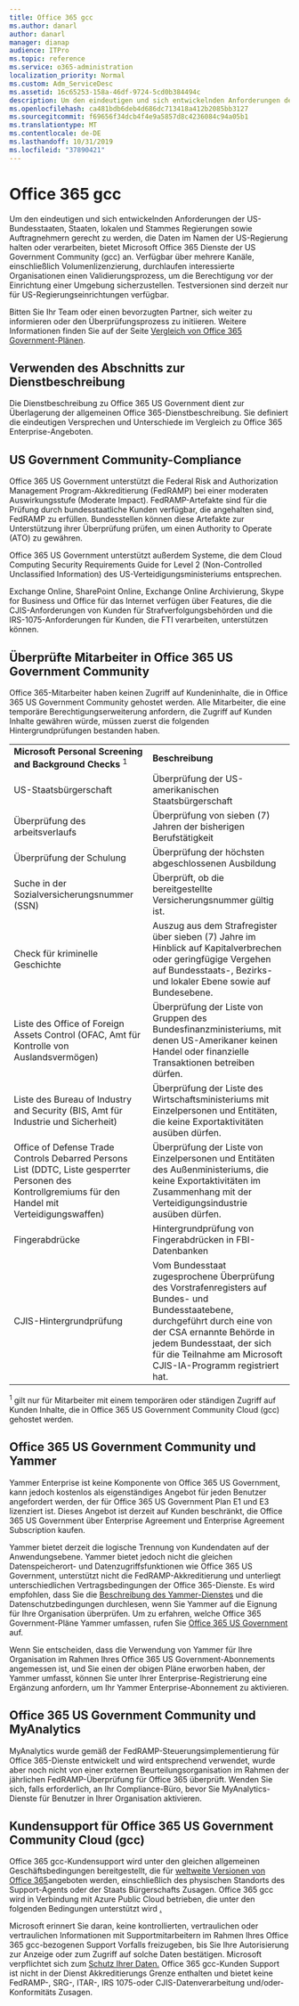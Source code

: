 ```yaml
---
title: Office 365 gcc
ms.author: danarl
author: danarl
manager: dianap
audience: ITPro
ms.topic: reference
ms.service: o365-administration
localization_priority: Normal
ms.custom: Adm_ServiceDesc
ms.assetid: 16c65253-158a-46df-9724-5cd0b384494c
description: Um den eindeutigen und sich entwickelnden Anforderungen der US-Bundesstaaten, Staaten, lokalen und Stammes Regierungen sowie Auftragnehmern gerecht zu werden, die Daten im Namen der US-Regierung halten oder verarbeiten, bietet Microsoft Office 365 Dienste der US Government Community (gcc) an. Verfügbar über mehrere Kanäle, einschließlich Volumenlizenzierung, durchlaufen interessierte Organisationen einen Validierungsprozess, um die Berechtigung vor der Einrichtung einer Umgebung sicherzustellen. Testversionen sind derzeit nur für US-Regierungseinrichtungen verfügbar.
ms.openlocfilehash: ca481bdb6deb4d686dc713418a412b2085bb3127
ms.sourcegitcommit: f69656f34dcb4f4e9a5857d8c4236084c94a05b1
ms.translationtype: MT
ms.contentlocale: de-DE
ms.lasthandoff: 10/31/2019
ms.locfileid: "37890421"
---
```

# <a name="office-365-gcc"></a>Office 365 gcc

Um den eindeutigen und sich entwickelnden Anforderungen der US-Bundesstaaten, Staaten, lokalen und Stammes Regierungen sowie Auftragnehmern gerecht zu werden, die Daten im Namen der US-Regierung halten oder verarbeiten, bietet Microsoft Office 365 Dienste der US Government Community (gcc) an. Verfügbar über mehrere Kanäle, einschließlich Volumenlizenzierung, durchlaufen interessierte Organisationen einen Validierungsprozess, um die Berechtigung vor der Einrichtung einer Umgebung sicherzustellen. Testversionen sind derzeit nur für US-Regierungseinrichtungen verfügbar. 
  
Bitten Sie Ihr Team oder einen bevorzugten Partner, sich weiter zu informieren oder den Überprüfungsprozess zu initiieren. Weitere Informationen finden Sie auf der Seite [Vergleich von Office 365 Government-Plänen](https://products.office.com/government/compare-office-365-government-plans). 
  
## <a name="how-to-use-this-service-description-section"></a>Verwenden des Abschnitts zur Dienstbeschreibung

Die Dienstbeschreibung zu Office 365 US Government dient zur Überlagerung der allgemeinen Office 365-Dienstbeschreibung. Sie definiert die eindeutigen Versprechen und Unterschiede im Vergleich zu Office 365 Enterprise-Angeboten.
  
## <a name="us-government-community-compliance"></a>US Government Community-Compliance

Office 365 US Government unterstützt die Federal Risk and Authorization Management Program-Akkreditierung (FedRAMP) bei einer moderaten Auswirkungsstufe (Moderate Impact). FedRAMP-Artefakte sind für die Prüfung durch bundesstaatliche Kunden verfügbar, die angehalten sind, FedRAMP zu erfüllen. Bundesstellen können diese Artefakte zur Unterstützung ihrer Überprüfung prüfen, um einen Authority to Operate (ATO) zu gewähren.
  
Office 365 US Government unterstützt außerdem Systeme, die dem Cloud Computing Security Requirements Guide for Level 2 (Non-Controlled Unclassified Information) des US-Verteidigungsministeriums entsprechen. 
  
Exchange Online, SharePoint Online, Exchange Online Archivierung, Skype for Business und Office für das Internet verfügen über Features, die die CJIS-Anforderungen von Kunden für Strafverfolgungsbehörden und die IRS-1075-Anforderungen für Kunden, die FTI verarbeiten, unterstützen können.
  
## <a name="office-365-us-government-community-screened-personnel"></a>Überprüfte Mitarbeiter in Office 365 US Government Community

Office 365-Mitarbeiter haben keinen Zugriff auf Kundeninhalte, die in Office 365 US Government Community gehostet werden. Alle Mitarbeiter, die eine temporäre Berechtigungserweiterung anfordern, die Zugriff auf Kunden Inhalte gewähren würde, müssen zuerst die folgenden Hintergrundprüfungen bestanden haben. 
  
|||
|:-----|:-----|
|**Microsoft Personal Screening and Background Checks** <sup>1</sup> <br/> |**Beschreibung** <br/> |
|US-Staatsbürgerschaft  <br/> |Überprüfung der US-amerikanischen Staatsbürgerschaft  <br/> |
|Überprüfung des arbeitsverlaufs  <br/> |Überprüfung von sieben (7) Jahren der bisherigen Berufstätigkeit  <br/> |
|Überprüfung der Schulung  <br/> |Überprüfung der höchsten abgeschlossenen Ausbildung  <br/> |
|Suche in der Sozialversicherungsnummer (SSN)  <br/> |Überprüft, ob die bereitgestellte Versicherungsnummer gültig ist.  <br/> |
|Check für kriminelle Geschichte  <br/> |Auszug aus dem Strafregister über sieben (7) Jahre im Hinblick auf Kapitalverbrechen oder geringfügige Vergehen auf Bundesstaats-, Bezirks- und lokaler Ebene sowie auf Bundesebene.  <br/> |
|Liste des Office of Foreign Assets Control (OFAC, Amt für Kontrolle von Auslandsvermögen)  <br/> |Überprüfung der Liste von Gruppen des Bundesfinanzministeriums, mit denen US-Amerikaner keinen Handel oder finanzielle Transaktionen betreiben dürfen.  <br/> |
|Liste des Bureau of Industry and Security (BIS, Amt für Industrie und Sicherheit)  <br/> |Überprüfung der Liste des Wirtschaftsministeriums mit Einzelpersonen und Entitäten, die keine Exportaktivitäten ausüben dürfen.  <br/> |
|Office of Defense Trade Controls Debarred Persons List (DDTC, Liste gesperrter Personen des Kontrollgremiums für den Handel mit Verteidigungswaffen)  <br/> |Überprüfung der Liste von Einzelpersonen und Entitäten des Außenministeriums, die keine Exportaktivitäten im Zusammenhang mit der Verteidigungsindustrie ausüben dürfen.  <br/> |
|Fingerabdrücke  <br/> |Hintergrundprüfung von Fingerabdrücken in FBI-Datenbanken  <br/> |
|CJIS-Hintergrundprüfung  <br/> |Vom Bundesstaat zugesprochene Überprüfung des Vorstrafenregisters auf Bundes- und Bundesstaatebene, durchgeführt durch eine von der CSA ernannte Behörde in jedem Bundesstaat, der sich für die Teilnahme am Microsoft CJIS-IA-Programm registriert hat.  <br/> |

<sup>1</sup> gilt nur für Mitarbeiter mit einem temporären oder ständigen Zugriff auf Kunden Inhalte, die in Office 365 US Government Community Cloud (gcc) gehostet werden.
  
## <a name="office-365-us-government-community-and-yammer"></a>Office 365 US Government Community und Yammer

Yammer Enterprise ist keine Komponente von Office 365 US Government, kann jedoch kostenlos als eigenständiges Angebot für jeden Benutzer angefordert werden, der für Office 365 US Government Plan E1 und E3 lizenziert ist. Dieses Angebot ist derzeit auf Kunden beschränkt, die Office 365 US Government über Enterprise Agreement und Enterprise Agreement Subscription kaufen. 
  
Yammer bietet derzeit die logische Trennung von Kundendaten auf der Anwendungsebene. Yammer bietet jedoch nicht die gleichen Datenspeicherort- und Datenzugriffsfunktionen wie Office 365 US Government, unterstützt nicht die FedRAMP-Akkreditierung und unterliegt unterschiedlichen Vertragsbedingungen der Office 365-Dienste. Es wird empfohlen, dass Sie die [Beschreibung des Yammer-Dienstes](../../yammer-service-description/yammer-service-description.md) und die Datenschutzbedingungen durchlesen, wenn Sie Yammer auf die Eignung für Ihre Organisation überprüfen. Um zu erfahren, welche Office 365 Government-Pläne Yammer umfassen, rufen Sie [Office 365 US Government](office-365-us-government.md) auf.
  
Wenn Sie entscheiden, dass die Verwendung von Yammer für Ihre Organisation im Rahmen Ihres Office 365 US Government-Abonnements angemessen ist, und Sie einen der obigen Pläne erworben haben, der Yammer umfasst, können Sie unter Ihrer Enterprise-Registrierung eine Ergänzung anfordern, um Ihr Yammer Enterprise-Abonnement zu aktivieren.
  
## <a name="office-365-us-government-community-and-myanalytics"></a>Office 365 US Government Community und MyAnalytics

MyAnalytics wurde gemäß der FedRAMP-Steuerungsimplementierung für Office 365-Dienste entwickelt und wird entsprechend verwendet, wurde aber noch nicht von einer externen Beurteilungsorganisation im Rahmen der jährlichen FedRAMP-Überprüfung für Office 365 überprüft. Wenden Sie sich, falls erforderlich, an Ihr Compliance-Büro, bevor Sie MyAnalytics-Dienste für Benutzer in Ihrer Organisation aktivieren.
  
## <a name="office-365-us-government-community-cloud-gcc-customer-support"></a>Kundensupport für Office 365 US Government Community Cloud (gcc)

Office 365 gcc-Kundensupport wird unter den gleichen allgemeinen Geschäftsbedingungen bereitgestellt, die für [weltweite Versionen von Office 365](https://docs.microsoft.com/office365/servicedescriptions/office-365-platform-service-description/support)angeboten werden, einschließlich des physischen Standorts des Support-Agents oder der Staats Bürgerschafts Zusagen. Office 365 gcc wird in Verbindung mit Azure Public Cloud betrieben, die unter den folgenden Bedingungen unterstützt wird [.](https://azure.microsoft.com/support/plans/)

Microsoft erinnert Sie daran, keine kontrollierten, vertraulichen oder vertraulichen Informationen mit Supportmitarbeitern im Rahmen Ihres Office 365 gcc-bezogenen Support Vorfalls freizugeben, bis Sie Ihre Autorisierung zur Anzeige oder zum Zugriff auf solche Daten bestätigen. Microsoft verpflichtet sich zum [Schutz Ihrer Daten.](https://privacy.microsoft.com/en-US/privacystatement ) Office 365 gcc-Kunden Support ist nicht in der Dienst Akkreditierungs Grenze enthalten und bietet keine FedRAMP-, SRG-, ITAR-, IRS 1075-oder CJIS-Datenverarbeitung und/oder-Konformitäts Zusagen.
